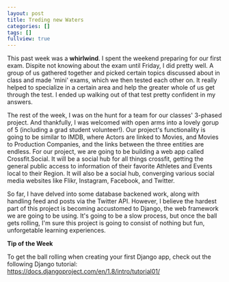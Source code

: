```yaml
---
layout: post
title: Treding new Waters
categories: []
tags: []
fullview: true
---
```



This past week was a **whirlwind**. I spent the weekend preparing for our first exam. Dispite not knowing about the exam until Friday, I did pretty well. A group of us gathered together and picked certain topics discussed about in class and made 'mini' exams, which we then tested each other on. It really helped to specialize in a certain area and help the greater whole of us get through the test. I ended up walking out of that test pretty confident in my answers.

The rest of the week, I was on the hunt for a team for our classes' 3-phased project. And thankfully, I was welcomed with open arms into a lovely gorup of 5 (including a grad student volunteer!). Our project's functionality is going to be similar to IMDB, where Actors are linked to Movies, and Movies to Production Companies, and the links between the three entities are endless. For our project, we are going to be building a web app called Crossfit.Social. It will be a social hub for all things crossfit, getting the general public access to information of their favorite Athletes and Events local to their Region. It will also be a social hub, converging various social media websites like Flikr, Instagram, Facebook, and Twitter.

So far, I have delved into some database backened work, along with handling feed and posts via the Twitter API. However, I believe the hardest part of this project is becoming accustomed to Django, the web framework we are going to be using. It's going to be a slow process, but once the ball gets rolling, I'm sure this project is going to consist of nothing but fun, unforgetable learning experiences. 

**Tip of the Week**

To get the ball rolling when creating your first Django app, check out the following Django tutorial:
https://docs.djangoproject.com/en/1.8/intro/tutorial01/

